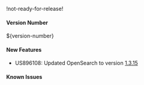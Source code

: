 !not-ready-for-release!

#### Version Number
${version-number}

#### New Features
- US896108: Updated OpenSearch to version [1.3.15](https://opensearch.org/versions/opensearch-1-3-15.html)

#### Known Issues
